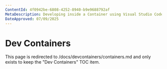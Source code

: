 ```yaml
---
ContentId: 4f0942be-6808-4252-8940-b9e9688792af
MetaDescription: Developing inside a Container using Visual Studio Code Remote Development
DateApproved: 07/09/2025
---
```

# Dev Containers

This page is redirected to /docs/devcontainers/containers.md and only exists to keep the "Dev Containers" TOC item.
